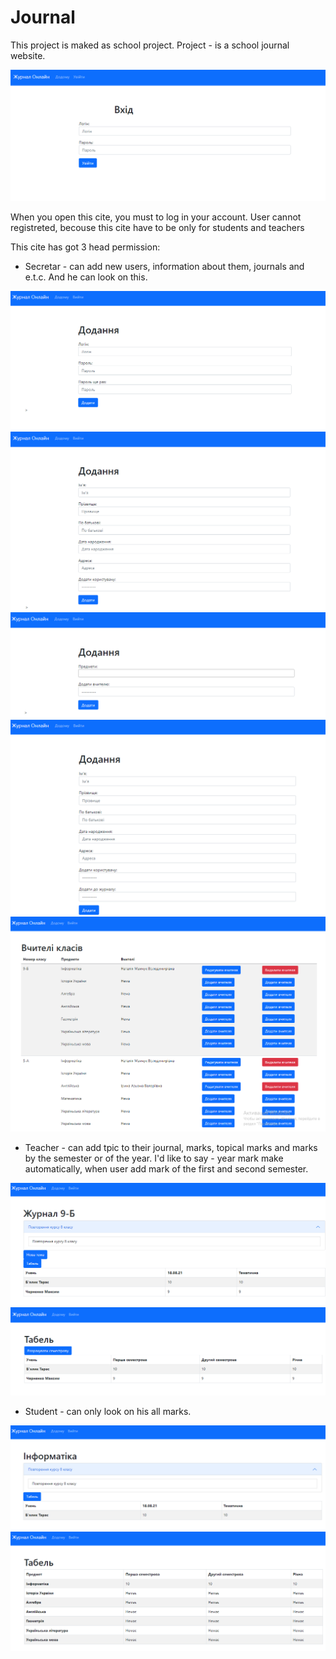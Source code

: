 # Journal

This project is maked as school project. Project - is a school journal website.

![Log in page](https://raw.githubusercontent.com/Taras265/Journal/main/img/img_1.png)

When you open this cite, you must to log in your account. User cannot registreted, becouse this cite have to be only for students and teachers

This cite has got 3 head permission:
- Secretar - can add new users, information about them, journals and e.t.c. And he can look on this.

![Add user](https://raw.githubusercontent.com/Taras265/Journal/main/img/img_2.png)
![Add info](https://raw.githubusercontent.com/Taras265/Journal/main/img/img_3.png)
![Add subjects of teacher](https://raw.githubusercontent.com/Taras265/Journal/main/img/img_4.png)
![Add info](https://raw.githubusercontent.com/Taras265/Journal/main/img/img_5.png)
![Looking on the teachers of classes](https://raw.githubusercontent.com/Taras265/Journal/main/img/img_6.png)

- Teacher - can add tpic to their journal, marks, topical marks and marks by the semester or of the year. I'd like to say - year mark make automatically, when user add mark of the first and second semester.

![Marks](https://raw.githubusercontent.com/Taras265/Journal/main/img/img_7.png)
![Card](https://raw.githubusercontent.com/Taras265/Journal/main/img/img_8.png)

- Student - can only look on his all marks.

![Marks](https://raw.githubusercontent.com/Taras265/Journal/main/img/img_9.png)
![Card](https://raw.githubusercontent.com/Taras265/Journal/main/img/img_10.png)

